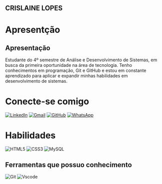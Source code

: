 

## CRISLAINE LOPES
# Apresentção
## Apresentação
Estudante do 4º semestre de Análise e Desenvolvimento de Sistemas, em busca da primeira oportunidade na área de tecnologia. Tenho conhecimentos em programação, Git e GitHub e estou em constante aprendizado para aplicar e expandir minhas habilidades em desenvolvimento de sistemas.
# Conecte-se comigo
[![LinkedIn](https://img.shields.io/badge/LinkedIn-0077B5?style=for-the-badge&logo=linkedin&logoColor=white)](https://www.linkedin.com/in/crislaine-lopes-38a5511a4/) [![Gmail](https://img.shields.io/badge/Gmail-333333?style=for-the-badge&logo=gmail&logoColor=red)](mailto:crislainelopes090@gmail.com) [![GitHub](https://img.shields.io/badge/GitHub-100000?style=for-the-badge&logo=github&logoColor=white)](https://github.com/crislaine-ux) [![WhatsApp](https://img.shields.io/badge/WhatsApp-25D366?style=for-the-badge&logo=whatsapp&logoColor=white)](https://wa.me/+5551994341521)

# Habilidades
![HTML5](https://img.shields.io/badge/HTML5-E34F26?style=for-the-badge&logo=html5&logoColor=white) ![CSS3](https://img.shields.io/badge/CSS3-1572B6?style=for-the-badge&logo=css3&logoColor=white) ![MySQL](https://img.shields.io/badge/MySQL-00000F?style=for-the-badge&logo=mysql&logoColor=white)
 
 ## Ferramentas que possuo conhecimento
 ![Git](https://img.shields.io/badge/GIT-E44C30?style=for-the-badge&logo=git&logoColor=white)
![Vscode](https://img.shields.io/badge/Vscode-007ACC?style=for-the-badge&logo=visual-studio-code&logoColor=white)